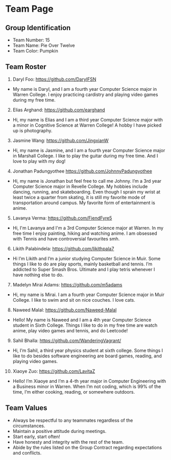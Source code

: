 # Team Page

## Group Identification
- Team Number: 15
- Team Name: Pie Over Twelve	 
- Team Color: Pumpkin	

## Team Roster
1. Daryl Foo: https://github.com/DarylFSN
- My name is Daryl, and I am a fourth year Computer Science major in Warren College. I enjoy practicing cardistry and playing video games during my free time.

2. Elias Arghand: https://github.com/earghand 
- Hi, my name is Elias and I am a third year Computer Science major with a minor in Cognitive Science at Warren College! A hobby I have picked up is photography.

3. Jasmine Wang: https://github.com/JingxianW  
- Hi, my name is Jasmine, and I am a fourth year Computer Science major in Marshall College. I like to play the guitar during my free time. And I love to play with my dog!

4. Jonathan Padungyothee https://github.com/JohnnyPadungyothee
- Hi, my name is Jonathan but feel free to call me Johnny. I’m a 3rd year Computer Science major in Revelle College. My hobbies include dancing, running, and skateboarding. Even though I sprain my wrist at least twice a quarter from skating, it is still my favorite mode of transportation around campus. My favorite form of entertainment is anime.

5. Lavanya Verma: https://github.com/FiendFyre5
- Hi, I'm Lavanya and I'm a 3rd Computer Science major at Warren. In my free time I enjoy painting, hiking and watching anime. I am obsessed with Tennis and have controversial favourites smh.

6. Likith Palabindela: https://github.com/likithpala7
- Hi I’m Likith and I’m a junior studying Computer Science in Muir. Some things I like to do are play sports, mainly basketball and tennis. I’m addicted to Super Smash Bros. Ultimate and I play tetris whenever I have nothing else to do.

7. Madelyn Mirai Adams: https://github.com/m5adams 
- Hi, my name is Mirai. I am a fourth year Computer Science major in Muir College. I like to swim and sit on nice couches. I love cats.

8. Naweed Malal: https://github.com/Naweed-Malal
- Hello! My name is Naweed and I am a 4th year Computer Science student in Sixth College. Things I like to do in my free time are watch anime,  play video games and tennis, and do Leetcode!

9. Sahil Bhalla: https://github.com/WanderingVagrant/
- Hi, I’m Sahil, a third year physics student at sixth college. Some things I like to do besides software engineering are board games, reading, and playing video games.

10. Xiaoye Zuo: https://github.com/LavitaZ 
- Hello! I’m Xiaoye and I’m a 4-th year major in Computer Engineering with a Business minor in Warren. When I’m not coding, which is 99% of the time, I’m either cooking, reading, or somewhere outdoors.  

## Team Values
- Always be respectful to any teammates regardless of the circumstances.
- Maintain a positive attitude during meetings.
- Start early, start often!
- Have honesty and integrity with the rest of the team.
- Abide by the rules listed on the Group Contract regarding expectations and conflicts.
